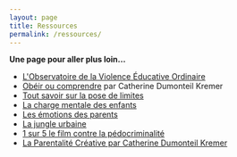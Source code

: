 ```yaml
---
layout: page
title: Ressources
permalink: /ressources/
---
```

**Une page pour aller plus loin...**

- <a href="https://www.oveo.org/">L'Observatoire de la Violence Éducative Ordinaire</a>
- <a href="https://www.youtube.com/watch?v=cHsr3w6nX9w&feature=youtu.be">Obéir ou comprendre</a> par Catherine Dumonteil Kremer
- <a href="https://vimeo.com/270265863">Tout savoir sur la pose de limites</a>
- <a href="https://vimeo.com/254280785">La charge mentale des enfants</a>
- <a href="https://vimeo.com/470542051">Les émotions des parents</a>
- <a href="https://vimeo.com/455522926">La jungle urbaine</a>
- <a href="https://www.youtube.com/watch?v=m2BcLFbu5IA&t=2420s">1 sur 5 le film contre la pédocriminalité</a>
- <a href="https://parentalitecreative.com">La Parentalité Créative par Catherine Dumonteil Kremer</a>

<!--
- <a href="https://vimeo.com/412321694">Sans fessée comment faire avec la Parentalité Créative ?</a>-->
